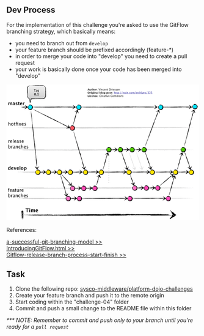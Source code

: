 ## Dev Process

For the implementation of this challenge you're asked to use the GitFlow branching strategy,
which basically means:

- you need to branch out from `develop`
- your feature branch should be prefixed accordingly (feature-*)
- in order to merge your code into "develop" you need to create a pull request
- your work is basically done once your code has been merged into "develop"

![GitFlow](./assets/gitflow.png)

References:

[a-successful-git-branching-model >>](https://nvie.com/posts/a-successful-git-branching-model/)  
[IntroducingGitFlow.html >>](https://datasift.github.io/gitflow/IntroducingGitFlow.html)  
[Gitflow-release-branch-process-start-finish >>](https://www.theserverside.com/blog/Coffee-Talk-Java-News-Stories-and-Opinions/Gitflow-release-branch-process-start-finish)  

## Task

1. Clone the following repo: [sysco-middleware/platform-dojo-challenges](https://github.com/sysco-middleware/platform-dojo-challenges)      
2. Create your feature branch and push it to the remote origin  
3. Start coding within the "challenge-04" folder  
4. Commit and push a small change to the README file within this folder  

_*** NOTE: Remember to commit and push only to your branch until you're ready for a `pull request`_  
